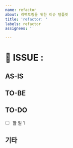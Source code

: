 ```yaml
---
name: refactor
about: 리팩토링을 위한 이슈 템플릿
title: 'refactor: '
labels: refactor
assignees: ''

---
```


# 📍 ISSUE :

## AS-IS

<!-- 현재 코드에 대한 설명, 문제점 등 -->

## TO-BE

<!-- 어떻게 개선할지에 대한 설명 -->

## TO-DO

- [ ] 할 일 1

## 기타

<!-- 🎻 -->
